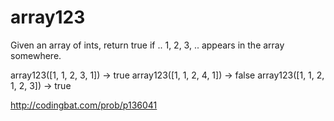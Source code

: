 # array123

Given an array of ints, return true if .. 1, 2, 3, .. appears in the array somewhere.

array123([1, 1, 2, 3, 1]) → true
array123([1, 1, 2, 4, 1]) → false
array123([1, 1, 2, 1, 2, 3]) → true

http://codingbat.com/prob/p136041